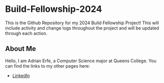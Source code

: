 # Build-Fellowship-2024
This is the Github Repository for my 2024 Build Fellowship Project!
This will include activity and change logs throughout the project and will be updated through each action.

## About Me
Hello, I am Adrian Erfe, a Computer Science major at Queens College. You can find the links to my other pages here:
- [LinkedIn](https://www.linkedin.com/in/adrian-erfe-664bb723a/)
